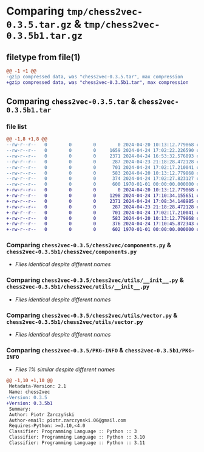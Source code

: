 # Comparing `tmp/chess2vec-0.3.5.tar.gz` & `tmp/chess2vec-0.3.5b1.tar.gz`

## filetype from file(1)

```diff
@@ -1 +1 @@
-gzip compressed data, was "chess2vec-0.3.5.tar", max compression
+gzip compressed data, was "chess2vec-0.3.5b1.tar", max compression
```

## Comparing `chess2vec-0.3.5.tar` & `chess2vec-0.3.5b1.tar`

### file list

```diff
@@ -1,8 +1,8 @@
--rw-r--r--   0        0        0        0 2024-04-20 10:13:12.779868 chess2vec-0.3.5/README.md
--rw-r--r--   0        0        0     1659 2024-04-24 17:02:22.226590 chess2vec-0.3.5/chess2vec/__init__.py
--rw-r--r--   0        0        0     2371 2024-04-24 16:53:32.576893 chess2vec-0.3.5/chess2vec/components.py
--rw-r--r--   0        0        0      287 2024-04-23 21:18:28.472128 chess2vec-0.3.5/chess2vec/pgn.py
--rw-r--r--   0        0        0      701 2024-04-24 17:02:17.210041 chess2vec-0.3.5/chess2vec/utils/__init__.py
--rw-r--r--   0        0        0      583 2024-04-20 10:13:12.779868 chess2vec-0.3.5/chess2vec/utils/vector.py
--rw-r--r--   0        0        0      374 2024-04-24 17:02:27.823127 chess2vec-0.3.5/pyproject.toml
--rw-r--r--   0        0        0      600 1970-01-01 00:00:00.000000 chess2vec-0.3.5/PKG-INFO
+-rw-r--r--   0        0        0        0 2024-04-20 10:13:12.779868 chess2vec-0.3.5b1/README.md
+-rw-r--r--   0        0        0     1298 2024-04-24 17:10:34.155651 chess2vec-0.3.5b1/chess2vec/__init__.py
+-rw-r--r--   0        0        0     2371 2024-04-24 17:08:34.148985 chess2vec-0.3.5b1/chess2vec/components.py
+-rw-r--r--   0        0        0      287 2024-04-23 21:18:28.472128 chess2vec-0.3.5b1/chess2vec/pgn.py
+-rw-r--r--   0        0        0      701 2024-04-24 17:02:17.210041 chess2vec-0.3.5b1/chess2vec/utils/__init__.py
+-rw-r--r--   0        0        0      583 2024-04-20 10:13:12.779868 chess2vec-0.3.5b1/chess2vec/utils/vector.py
+-rw-r--r--   0        0        0      376 2024-04-24 17:10:45.872343 chess2vec-0.3.5b1/pyproject.toml
+-rw-r--r--   0        0        0      602 1970-01-01 00:00:00.000000 chess2vec-0.3.5b1/PKG-INFO
```

### Comparing `chess2vec-0.3.5/chess2vec/components.py` & `chess2vec-0.3.5b1/chess2vec/components.py`

 * *Files identical despite different names*

### Comparing `chess2vec-0.3.5/chess2vec/utils/__init__.py` & `chess2vec-0.3.5b1/chess2vec/utils/__init__.py`

 * *Files identical despite different names*

### Comparing `chess2vec-0.3.5/chess2vec/utils/vector.py` & `chess2vec-0.3.5b1/chess2vec/utils/vector.py`

 * *Files identical despite different names*

### Comparing `chess2vec-0.3.5/PKG-INFO` & `chess2vec-0.3.5b1/PKG-INFO`

 * *Files 1% similar despite different names*

```diff
@@ -1,10 +1,10 @@
 Metadata-Version: 2.1
 Name: chess2vec
-Version: 0.3.5
+Version: 0.3.5b1
 Summary: 
 Author: Piotr Żarczyński
 Author-email: piotr.zarczynski.06@gmail.com
 Requires-Python: >=3.10,<4.0
 Classifier: Programming Language :: Python :: 3
 Classifier: Programming Language :: Python :: 3.10
 Classifier: Programming Language :: Python :: 3.11
```

